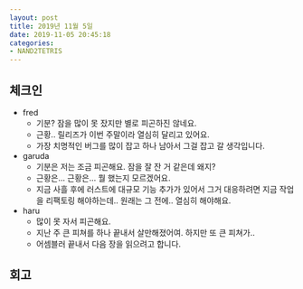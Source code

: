 ```yaml
---
layout: post
title: 2019년 11월 5일
date: 2019-11-05 20:45:18
categories:
- NAND2TETRIS
---
```


## 체크인

* fred
  * 기분? 잠을 많이 못 잤지만 별로 피곤하진 않네요.
  * 근황.. 릴리즈가 이번 주말이라 열심히 달리고 있어요.
  * 가장 치명적인 버그를 많이 잡고 하나 남아서 그걸 잡고 갈 생각입니다.
* garuda
  * 기분은 저는 조금 피곤해요. 잠을 잘 잔 거 같은데 왜지?
  * 근황은... 근황은... 뭘 했는지 모르겠어요.
  * 지금 사흘 후에 러스트에 대규모 기능 추가가 있어서 그거 대응하려면 지금 작업을 리팩토링 해야하는데.. 원래는 그 전에.. 열심히 해야해요.
* haru
  * 많이 못 자서 피곤해요.
  * 지난 주 큰 피쳐를 하나 끝내서 살만해졌어여. 하지만 또 큰 피쳐가..
  * 어셈블러 끝내서 다음 장을 읽으려고 합니다.

## 회고
